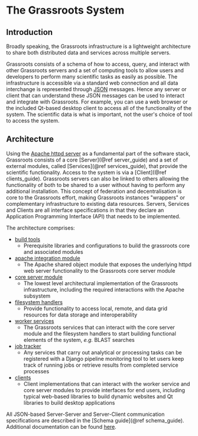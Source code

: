 ﻿# The Grassroots System

## Introduction

Broadly speaking, the Grassroots infrastructure is a lightweight architecture to share both distributed data and services across multiple servers. 

Grassroots consists of a schema of how to access, query, and interact with other Grassroots servers and a set of computing tools to allow users and developers to perform many scientific tasks as easily as possible. 
The infrastructure is accessible via a standard web connection and all data interchange is represented through [JSON](http://json.org/) messages. Hence any server or client that can understand these JSON messages can be used to interact and integrate with Grassroots. For example, you can use a web browser or the included Qt-based desktop client to access all of the functionality of the system. The scientific data is what is important, not the user's choice of tool to access the system.

## Architecture

Using the [Apache httpd server](http://httpd.apache.org) as a fundamental part of the software stack, Grassroots consists of a core [Server](@ref server_guide) and a set of external modules, called [Services](@ref services_guide), that provide the scientific functionality. Access to the system is via a [Client](@ref clients_guide). Grassroots servers can also be linked to others allowing the functionality of both to be shared to a user without having to perform any additional installation. This concept of federation and decentralisation is core to the Grassroots effort, making Grassroots instances "wrappers" or complementary infrastructure to existing data resources. Servers, Services and Clients are all interface specifications in that they declare an Application Programming Interface (API) that needs to be implemented. 

The architecture comprises:
* [build tools](https://github.com/TGAC/grassroots-build-tools)
  * Prerequisite libraries and configurations to build the grassroots core and associated modules
* [apache integration module](https://github.com/TGAC/grassroots-server-apache-httpd)
  * The Apache shared object module that exposes the underlying httpd web server functionality to the Grassroots core server module
* [core server module](https://github.com/TGAC/grassroots-core)
  * The lowest level architectural implementation of the Grassroots infrastructure, including the required interactions with the Apache subsystem
* [filesystem handlers](https://github.com/TGAC/?q=grassroots-handler)
  * Provide functionality to access local, remote, and data grid resources for data storage and interoperability
* [worker services](https://github.com/TGAC/?q=%22grassroots-service%22)
  * The Grassroots services that can interact with the core server module and the filesystem handlers to start building functional elements of the system, *e.g.* BLAST searches
* [job tracker](https://github.com/TGAC/grassroots-job-tracker)
  * Any services that carry out analytical or processing tasks can be registered with a Django pipeline monitoring tool to let users keep track of running jobs or retrieve results from completed service processes
* [clients](https://github.com/TGAC/?q=%22grassroots-client%22)
  * Client implementations that can interact with the worker service and core server modules to provide interfaces for end users, including typical web-based libraries to build dynamic websites and Qt libraries to build desktop applications

All JSON-based Server-Server and Server-Client communication specifications are described in the [Schema guide](@ref schema_guide). Additional documentation can be found [here](https://github.com/TGAC/grassroots-docs).

